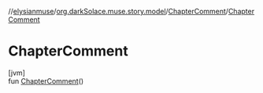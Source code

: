 //[elysianmuse](../../../index.md)/[org.darkSolace.muse.story.model](../index.md)/[ChapterComment](index.md)/[ChapterComment](-chapter-comment.md)

# ChapterComment

[jvm]\
fun [ChapterComment](-chapter-comment.md)()

